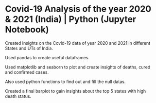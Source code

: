# Covid-19 Analysis of the year 2020 & 2021 (India) | Python (Jupyter Notebook)

Created insights on the Covid-19 data of year 2020 and 2021 in different States
and UTs of India.

Used pandas to create useful dataframes.

Used matplotlib and seaborn to plot and create insights of deaths, cured and
confirmed cases.

Also used python functions to find out and fill the null datas.

Created a final barplot to gain insights about the top 5 states with high death
status.
